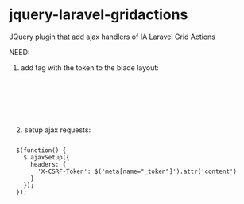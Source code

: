 # jquery-laravel-gridactions
JQuery plugin that add ajax handlers of IA Laravel Grid Actions

NEED:
1. add <meta> tag with the token to the blade layout:
  <code>
  <pre>
  <meta name="_token" content="{{ csrf_token() }}">
  </pre>
  </code>
2. setup ajax requests:
<code>
  <pre>
  $(function() {
    $.ajaxSetup({
      headers: {
        'X-CSRF-Token': $('meta[name="_token"]').attr('content')
      }
    });
  });
  </pre>
  </code>
  
